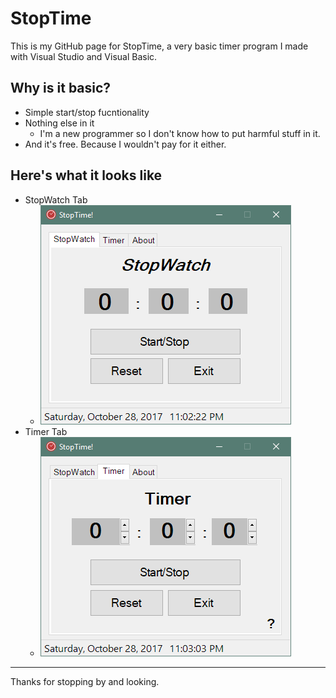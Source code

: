# StopTime
This is my GitHub page for StopTime, a very basic timer program I made with Visual Studio and Visual Basic.

## Why is it basic?
* Simple start/stop fucntionality
* Nothing else in it
  * I'm a new programmer so I don't know how to put harmful stuff in it.
* And it's free. Because I wouldn't pay for it either. 

## Here's what it looks like
* StopWatch Tab
  * ![alt text](https://github.com/crwgrant/StopTime/blob/master/StopWatch.PNG?raw=true "StopWatch tab")
* Timer Tab
  * ![alt text](https://github.com/crwgrant/StopTime/blob/master/Timer.PNG?raw=true "Timer tab")

---
Thanks for stopping by and looking.
